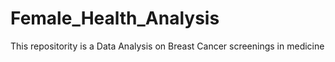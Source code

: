 # Female_Health_Analysis
This repositority is a Data Analysis on Breast Cancer screenings in medicine
